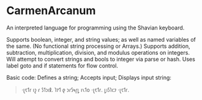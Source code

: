 # CarmenArcanum
An interpreted language for programming using the Shavian keyboard.

Supports boolean, integer, and string values; as well as named variables of the same. (No functional string processing or Arrays.)
Supports addition, subtraction, multiplication, division, and modulus operations on integers.
Will attempt to convert strings and bools to integer via parse or hash.
Uses label goto and if statements for flow control.

Basic code: Defines a string; Accepts input; Displays input string:

> ·𐑚𐑱𐑑𐑩 𐑦𐑟 𐑩 𐑕𐑑𐑮𐑦𐑙.
> 𐑐𐑳𐑑 𐑞 𐑮𐑩𐑕𐑰𐑝𐑛 𐑦𐑯𐑑𐑴 ·𐑚𐑱𐑑𐑩.
> 𐑛𐑦𐑕𐑐𐑤𐑲 ·𐑚𐑱𐑑𐑩.
